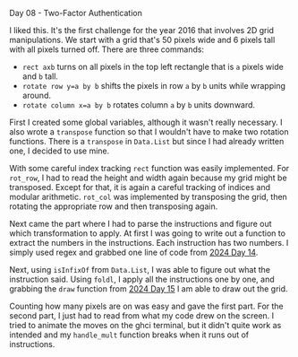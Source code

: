 Day 08 - Two-Factor Authentication

I liked this. It's the first challenge for the year 2016 that involves 2D grid manipulations. We start with a grid that's 50 pixels wide and 6 pixels tall with all pixels turned off. There are three commands:

- `rect axb` turns on all pixels in the top left rectangle that is `a` pixels wide and `b` tall.
- `rotate row y=a by b` shifts the pixels in row `a` by `b` units while wrapping around.
- `rotate column x=a by b` rotates column `a` by `b` units downward.

First I created some global variables, although it wasn't really necessary. I also wrote a `transpose` function so that I wouldn't have to make two rotation functions. There is a `transpose` in `Data.List` but since I had already written one, I decided to use mine.

With some careful index tracking `rect` function was easily implemented. For `rot_row`, I had to read the height and width again because my grid might be transposed. Except for that, it is again a careful tracking of indices and modular arithmetic. `rot_col` was implemented by transposing the grid, then rotating the appropriate row and then transposing again.

Next came the part where I had to parse the instructions and figure out which transformation to apply. At first I was going to write out a function to extract the numbers in the instructions. Each instruction has two numbers. I simply used regex and grabbed one line of code from [2024 Day 14](https://github.com/shrivathsap/advent_of_code/tree/main/2024/day14).

Next, using `isInfixOf` from `Data.List`, I was able to figure out what the instruction said. Using `foldl`, I apply all the instructions one by one, and grabbing the `draw` function from [2024 Day 15](https://github.com/shrivathsap/advent_of_code/tree/main/2024/day15) I am able to draw out the grid.

Counting how many pixels are on was easy and gave the first part. For the second part, I just had to read from what my code drew on the screen. I tried to animate the moves on the ghci terminal, but it didn't quite work as intended and my `handle_mult` function breaks when it runs out of instructions.